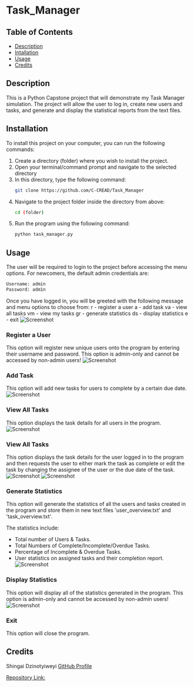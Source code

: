 # Task_Manager

## Table of Contents
- [Description](#description)
- [Intallation](#installation)
- [Usage](#usage)
- [Credits](#credits)

## Description
This is a Python Capstone project that will demonstrate my Task Manager simulation. The project will allow the user to log in, create new users and tasks, and generate and display the statistical reports from the text files. 

## Installation
To install this project on your computer, you can run the following commands:
1. Create a directory (folder) where you wish to install the project.
2. Open your terminal/command prompt and navigate to the selected directory
3. In this directory, type the following command:
     ```sh
     git clone https://github.com/C-CREAD/Task_Manager
     ```
4. Navigate to the project folder inside the directory from above:
     ```sh
     cd (folder)
     ```
5. Run the program using the following command:
     ```sh
     python task_manager.py 
     ```

## Usage
The user will be required to login to the project before accessing the menu options. For newcomers, the default admin credentials are:
```sh
Username: admin
Password: adm1n
```

Once you have logged in, you will be greeted with the following message and menu options to choose from:
r - register a user
a - add task
va - view all tasks
vm - view my tasks
gr - generate statistics
ds - display statistics 
e - exit
![Screenshot](images/1_login.png)

### Register a User
This option will register new unique users onto the program by entering their username and password.
This option is admin-only and cannot be accessed by non-admin users!
![Screenshot](images/2_register.png)

### Add Task
This option will add new tasks for users to complete by a certain due date. 
![Screenshot](images/3_add.png)

### View All Tasks
This option displays the task details for all users in the program.  
![Screenshot](images/4_view_all.png)

### View All Tasks
This option displays the task details for the user logged in to the program and then requests the user to either mark the task as complete or edit the task by changing the assignee of the user or the due date of the task. 
![Screenshot](images/5_view_mine_1.png)
![Screenshot](images/5_view_mine_2.png)

### Generate Statistics
This option will generate the statistics of all the users and tasks created in the program and store them in new text files 'user_overview.txt' and 'task_overview.txt'.

The statistics include:
- Total number of Users & Tasks.
- Total Numbers of Complete/Incomplete/Overdue Tasks.
- Percentage of Incomplete & Overdue Tasks.
- User statistics on assigned tasks and their completion report.
![Screenshot](images/6_generate.png)

### Display Statistics
This option will display all of the statistics generated in the program.
This option is admin-only and cannot be accessed by non-admin users!
![Screenshot](images/7_display.png)

### Exit
This option will close the program.

## Credits
Shingai Dzinotyiweyi [GitHub Profile](https://github.com/C-CREAD)

[Repository Link:](https://github.com/C-CREAD/Task_Manager) 

